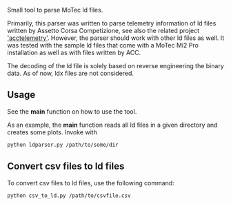 Small tool to parse MoTec ld files.

Primarily, this parser was written to parse telemetry information of ld files written by Assetto Corsa Competizione, see also the related project ['acctelemetry'](https://github.com/gotzl/acctelemetry). However, the parser should work with other ld files as well.
It was tested with the sample ld files that come with a MoTec Mi2 Pro installation as well as with files written by ACC.

The decoding of the ld file is solely based on reverse engineering the binary data.
As of now, ldx files are not considered.

## Usage
See the __main__ function on how to use the tool.

As an example, the __main__ function reads all ld files in a given directory and creates some plots. 
Invoke with

```bash
python ldparser.py /path/to/some/dir
```

## Convert csv files to ld files
To convert csv files to ld files, use the following command:

```bash
python csv_to_ld.py /path/to/csvfile.csv
```